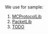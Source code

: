 We use for sample:
 1. [MCProtocolLib](https://github.com/Steveice10/MCProtocolLib)
 2. [PacketLib](https://github.com/Steveice10/PacketLib.git)
 3. [TODO](TODO.md)